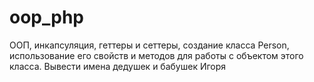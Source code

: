# oop_php
ООП, инкапсуляция, геттеры и сеттеры, создание класса Person, использование его свойств и методов для работы с объектом этого класса. Вывести имена дедушек и бабушек Игоря

